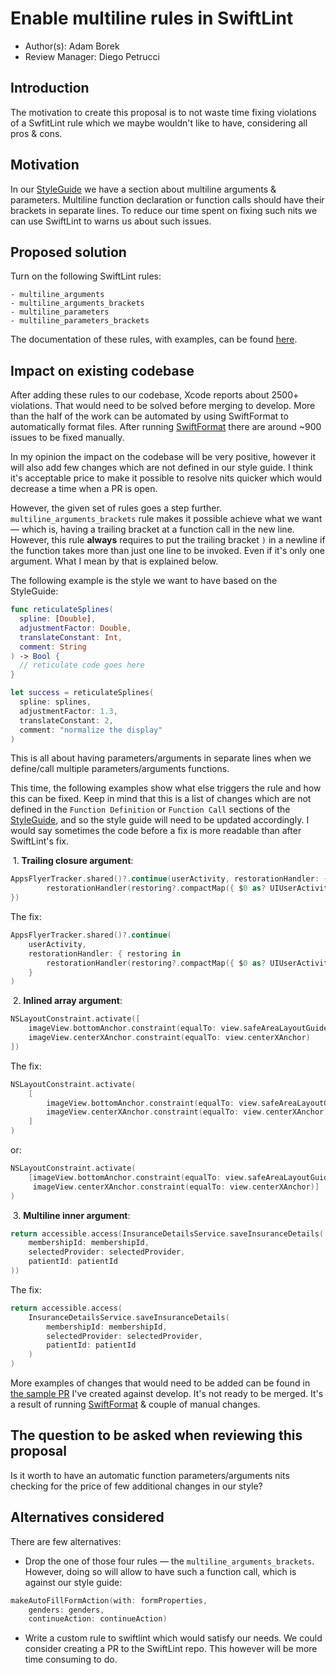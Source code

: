 # Enable multiline rules in SwiftLint

* Author(s): Adam Borek
* Review Manager: Diego Petrucci

## Introduction
The motivation to create this proposal is to not waste time fixing violations of a SwfitLint rule which we maybe wouldn't like to have, considering all pros & cons.

## Motivation
In our [StyleGuide](https://github.com/babylonhealth/ios-playbook/tree/master/Cookbook/Style-guide#function-declarations) we have a section about multiline arguments & parameters. Multiline function declaration or function calls should have their brackets in separate lines. To reduce our time spent on fixing such nits we can use SwiftLint to warns us about such issues.

## Proposed solution
Turn on the following SwiftLint rules:
```
- multiline_arguments
- multiline_arguments_brackets
- multiline_parameters
- multiline_parameters_brackets
```
The documentation of these rules, with examples, can be found [here](https://github.com/realm/SwiftLint/blob/master/Rules.md#multiline-arguments).

## Impact on existing codebase
After adding these rules to our codebase, Xcode reports about 2500+ violations. That would need to be solved before merging to develop. More than the half of the work can be automated by using SwiftFormat to automatically format files. After running [SwiftFormat](https://github.com/nicklockwood/SwiftFormat) there are around ~900 issues to be fixed manually.

In my opinion the impact on the codebase will be very positive, however it will also add few changes which are not defined in our style guide. I think it's acceptable price to make it possible to resolve nits quicker which would decrease a time when a PR is open.

However, the given set of rules goes a step further. `multiline_arguments_brackets` rule makes it possible achieve what we want — which is, having a trailing bracket at a function call in the new line. However, this rule **always** requires to put the trailing bracket `)` in a newline if the function takes more than just one line to be invoked. Even if it's only one argument. What I mean by that is explained below.

The following example is the style we want to have based on the StyleGuide:
```swift
func reticulateSplines(
  spline: [Double],
  adjustmentFactor: Double,
  translateConstant: Int,
  comment: String
) -> Bool {
  // reticulate code goes here
}

let success = reticulateSplines(
  spline: splines,
  adjustmentFactor: 1.3,
  translateConstant: 2,
  comment: "normalize the display"
)
```
This is all about having parameters/arguments in separate lines when we define/call multiple parameters/arguments functions.

This time, the following examples show what else triggers the rule and how this can be fixed. Keep in mind that this is a list of changes which are not defined in the `Function Definition` or `Function Call` sections of the [StyleGuide](https://github.com/babylonhealth/ios-playbook/tree/master/Cookbook/Style-guide#function-declarations), and so the style guide will need to be updated accordingly. I would say sometimes the code before a fix is more readable than after SwiftLint's fix.

 1. **Trailing closure argument**:
```swift
AppsFlyerTracker.shared()?.continue(userActivity, restorationHandler: { restoring in
        restorationHandler(restoring?.compactMap({ $0 as? UIUserActivityRestoring }))
})
```
The fix:
```swift
AppsFlyerTracker.shared()?.continue(
    userActivity,
    restorationHandler: { restoring in
        restorationHandler(restoring?.compactMap({ $0 as? UIUserActivityRestoring }))
    }
)
```

 2. **Inlined array argument**:
```swift
NSLayoutConstraint.activate([
    imageView.bottomAnchor.constraint(equalTo: view.safeAreaLayoutGuide.bottomAnchor, constant: -viewModel.viewSpec.secondaryLogoDistanceFromBottom),
    imageView.centerXAnchor.constraint(equalTo: view.centerXAnchor)
])
```
The fix:
```swift
NSLayoutConstraint.activate(
    [
        imageView.bottomAnchor.constraint(equalTo: view.safeAreaLayoutGuide.bottomAnchor, constant: -viewModel.viewSpec.secondaryLogoDistanceFromBottom),
        imageView.centerXAnchor.constraint(equalTo: view.centerXAnchor)
    ]
)
```
or:
```swift
NSLayoutConstraint.activate(
    [imageView.bottomAnchor.constraint(equalTo: view.safeAreaLayoutGuide.bottomAnchor, constant: -viewModel.viewSpec.secondaryLogoDistanceFromBottom),
     imageView.centerXAnchor.constraint(equalTo: view.centerXAnchor)]
)
```

 3. **Multiline inner argument**:
```swift
return accessible.access(InsuranceDetailsService.saveInsuranceDetails(
    membershipId: membershipId,
    selectedProvider: selectedProvider,
    patientId: patientId
))
```
The fix:
```swift
return accessible.access(
    InsuranceDetailsService.saveInsuranceDetails(
        membershipId: membershipId,
        selectedProvider: selectedProvider,
        patientId: patientId
    )
)
```

More examples of changes that would need to be added can be found in [the sample PR](https://github.com/babylonhealth/babylon-ios/pull/7246/files) I've created against develop. It's not ready to be merged. It's a result of running [SwiftFormat](https://github.com/nicklockwood/SwiftFormat) & couple of manual changes.

## The question to be asked when reviewing this proposal
Is it worth to have an automatic function parameters/arguments nits checking for the price of few additional changes in our style? 
 
## Alternatives considered

There are few alternatives:

- Drop the one of those four rules — the `multiline_arguments_brackets`. However, doing so will allow to have such a function call, which is against our style guide:
```swift
makeAutoFillFormAction(with: formProperties,
    genders: genders,
    continueAction: continueAction)
```

- Write a custom rule to swiftlint which would satisfy our needs. We could consider creating a PR to the SwiftLint repo. This however will be more time consuming to do.
